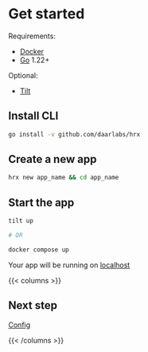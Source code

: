 # Get started

Requirements:
- [Docker](https://www.docker.com/)
- [Go](https://go.dev/) 1.22+

Optional:
- [Tilt](https://tilt.dev/)

## Install CLI
```bash
go install -v github.com/daarlabs/hrx
```

## Create a new app
```bash
hrx new app_name && cd app_name
```


## Start the app
```bash
tilt up

# OR

docker compose up
```

Your app will be running on [localhost](http://localhost)

{{< columns >}}

## Next step
[Config](/docs/packages/hiro/config/)

{{< /columns >}}
